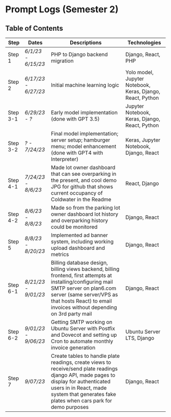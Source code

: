 # Prompt Logs (Semester 2)
## Table of Contents

| **Step** | **Dates** | **Descriptions** | **Technologies** |
| ------- | ------- | ------- |----------|
|Step 1|*6/1/23 - 6/15/23*|PHP to Django backend migration|Django, React, PHP|
|Step 2|*6/17/23 - 6/27/23*|Initial machine learning logic|Yolo model, Jupyter Notebook, Keras, Django, React, Python|
|Step 3-1|*6/29/23 - ?*| Early model implementation (done with GPT 3.5)|Jupyter Notebook, Keras, Django, React, Python|
|Step 3-2|*? - 7/24/23*|Final model implementation; server setup; hamburger menu; model enhancement (done with GPT4 with Interpreter)|Keras, Jupyter Notebook, Django, React|
|Step 4-1|*7/24/23 - 8/6/23*|Made lot owner dashboard that can see overparking in the present, and cool demo JPG for github that shows current occupancy of Coldwater in the Readme|React, Django|
|Step 4-2|*8/6/23 - 8/8/23*|Made so from the parking lot owner dashboard lot history and overparking history could be monitored|Django, React|
|Step 5|*8/8/23 - 8/20/23*|Implemented ad banner system, including working upload dashboard and metrics|Django, React|
|Step 6-1|*8/21/23 - 9/01/23*|Billing database design, billing views backend, billing frontend, first attempts at installing/configuring mail SMTP server on plan6.com server (same server/VPS as that hosts React) to email invoices without depending on 3rd party mail|Django, React|
|Step 6-2|*9/01/23 - 9/06/23*|Getting SMTP working on Ubuntu Server with Postfix and Dovecot and setting up Cron to automate monthly invoice generation |Ubuntu Server LTS, Django|
|Step 7|*9/07/23*| Create tables to handle plate readings, create views to receive/send plate readings django API, made pages to display for authenticated users in in React,  made system that generates fake plates when cars park for demo purposes |Django, React|